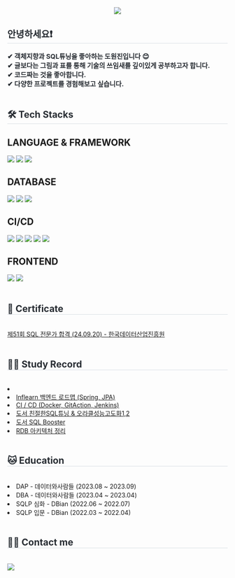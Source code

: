 <div align="center">
    <img src="https://capsule-render.vercel.app/api?type=waving&color=89c6ec&height=180&text=Welcome~%20wonjin's%20github&animation=twinkling&fontColor=black&fontSize=50" />
</div>

<div style="text-align: left;"> 
    <h2 style="border-bottom: 1px solid #d8dee4; color: #282d33;">안녕하세요❗</h2>  
    <div style="font-weight: 700; font-size: 15px; text-align: left; color: #282d33;">
        ✔ 객체지향과 SQL튜닝을 좋아하는 도원진입니다 😊<br>
        ✔ 글보다는 그림과 표를 통해 기술의 쓰임새를 깊이있게 공부하고자 합니다.<br>
        ✔ 코드짜는 것을 좋아합니다.<br>
        ✔ 다양한 프로젝트를 경험해보고 싶습니다.
    </div> 
</div>
<br>
<div style="text-align: left;">
    <h2 style="border-bottom: 1px solid #d8dee4; color: #282d33;">🛠️ Tech Stacks</h2>  
    <div style="margin: ; text-align: left;">
        <h2>LANGUAGE & FRAMEWORK</h2>
        <img src="https://img.shields.io/badge/Spring Boot-6DB33F?style=for-the-badge&logo=Spring Boot&logoColor=white">
        <img src="https://img.shields.io/badge/Spring%20Data%20JPA-6DB33F?style=for-the-badge&logo=&logoColor=white">
        <img src="https://img.shields.io/badge/Spring_Security-6DB33F?style=for-the-badge&logo=Spring-Security&logoColor=white">
        <h2>DATABASE</h2>
        <img src="https://img.shields.io/badge/Oracle-F80000?style=for-the-badge&logo=Oracle&logoColor=white">
        <img src="https://img.shields.io/badge/MySQL-4479A1?style=for-the-badge&logo=MySQL&logoColor=white">
        <img src="https://img.shields.io/badge/MariaDB-003545?style=for-the-badge&logo=MariaDB&logoColor=white">
        <h2>CI/CD</h2>        
        <img src="https://img.shields.io/badge/Linux-FCC624?style=for-the-badge&logo=Linux&logoColor=white">
        <img src="https://img.shields.io/badge/Git-F05032?style=for-the-badge&logo=Git&logoColor=white">
        <img src ="https://img.shields.io/badge/githubaction-3776AB.svg?&style=for-the-badge&logo=githubactions&logoColor=white"/>
        <img src="https://img.shields.io/badge/Jenkins-D24939?style=for-the-badge&logo=Jenkins&logoColor=white">
        <img src="https://img.shields.io/badge/Docker-2496ED?style=for-the-badge&logo=Docker&logoColor=white">
        <h2>FRONTEND</h2>        
        <img src="https://img.shields.io/badge/javascript-0769AD?style=for-the-badge&logo=javascript&logoColor=white">
        <img src="https://img.shields.io/badge/jQuery-0769AD?style=for-the-badge&logo=jQuery&logoColor=white">
    </div>
</div>
<br>
<div style="text-align: left;">
    <h2 style="border-bottom: 1px solid #d8dee4; color: #282d33;">🎁 Certificate</h2> <br>
    <a href="https://slow-end-45e.notion.site/DB-716d84b0dad54664bc777ef7e78debcd?pvs=74">제51회 SQL 전문가 합격 (24.09.20) - 한국데이터산업진흥원</a>
</div>
<br>
<div style="text-align: left;">
    <h2 style="border-bottom: 1px solid #d8dee4; color: #282d33;">🐱‍👤 Study Record</h2> <br>
    <li><a href="" onclick="window.open(this.href); return false;"></a></li> 
    <li><a href="https://drive.google.com/drive/folders/1srL4HScE4cd0hu7BFNJf-TQI1Iy00uJp?ths=true" onclick="window.open(this.href); return false;">Inflearn 백엔드 로드맵 (Spring, JPA)</a></li> 
    <li><a href="https://docs.google.com/spreadsheets/d/1RvzNiNe7ro-8hBqYGRylOHQ4Plp8m58PZOicQPTW0r8/edit?gid=0#gid=0">CI / CD (Docker, GitAction, Jenkins) </a></li> 
    <li><a href="https://docs.google.com/spreadsheets/d/1iXWyuPGhWyBXo70w856hHjXDdUieKdRZ/edit?gid=305029606#gid=305029606">도서 친절한SQL튜닝 & 오라클성능고도화1,2</a></li>
    <li><a href="https://slow-end-45e.notion.site/SQL-Booster-c4db07cf4c254bf1b5bfdca3a57759a7">도서 SQL Booster</a></li>
    <li><a href="https://docs.google.com/spreadsheets/d/1s4yGzfUK-Dfns4fTNDYY7hfpRrNK7OxVdeho5OubC_c/edit?gid=1460177680#gid=1460177680">RDB 아키텍처 정리</a></li> 
</div>
<br>
<div style="text-align: left;">
    <h2 style="border-bottom: 1px solid #d8dee4; color: #282d33;">🐱 Education</h2> <br>
    <li>DAP - 데이터와사람들 (2023.08 ~ 2023.09)</li> 
    <li>DBA - 데이터와사람들 (2023.04 ~ 2023.04)</li> 
    <li>SQLP 심화 - DBian  (2022.06 ~ 2022.07)</li> 
    <li>SQLP 입문 - DBian  (2022.03 ~ 2022.04)</li> 
</div>
<br>
<div style="text-align: left;">
    <h2 style="border-bottom: 1px solid #d8dee4; color: #282d33;">🧑‍💻 Contact me</h2> <br> 
    <div style="text-align: left;"> 
        <a href="mailto:wonjin1776@gmail.com"> 
            <img src="https://img.shields.io/badge/Gmail-EA4335?style=for-the-badge&logo=Gmail&logoColor=white&link=mailto:wonjin1776@gmail.com"> 
        </a>
    </div>  
</div>
